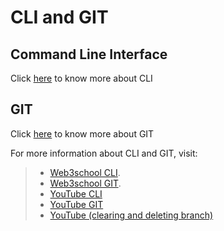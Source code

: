 # CLI and GIT

## Command Line Interface
Click [here](README-CLI.md) to know more about CLI 

## GIT
Click [here](README-GIT.md) to know more about GIT 

For more information about CLI and GIT, visit: 
> - [Web3school CLI](https://www.w3schools.com/whatis/whatis_cli.asp).
> - [Web3school GIT](https://www.w3schools.com/git/default.asp?remote=github).
> - [YouTube CLI](https://www.youtube.com/watch?v=3WQu7iWHAhI&list=PLfEr2kn3s-br9ZFmejfLhAgMbGgbpdof8&index=139&pp=iAQB)
> - [YouTube GIT](https://www.youtube.com/watch?v=LdeNFQMI42o&list=PLfEr2kn3s-br9ZFmejfLhAgMbGgbpdof8&index=142)
> - [YouTube (clearing and deleting branch)](https://www.youtube.com/watch?v=UlckC6wLudI&list=PLfEr2kn3s-br9ZFmejfLhAgMbGgbpdof8&index=142)